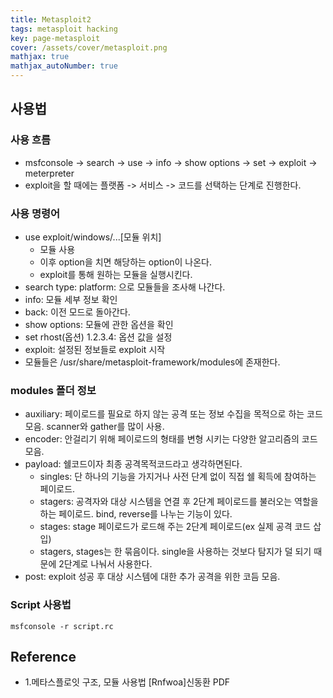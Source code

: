 ```yaml
---
title: Metasploit2
tags: metasploit hacking
key: page-metasploit
cover: /assets/cover/metasploit.png
mathjax: true
mathjax_autoNumber: true
---
```


## 사용법

### 사용 흐름
* msfconsole -> search -> use -> info -> show options -> set -> exploit -> meterpreter
* exploit을 할 때에는 플랫폼 -> 서비스 -> 코드를 선택하는 단계로 진행한다.

### 사용 명령어
* use exploit/windows/...[모듈 위치]
    * 모듈 사용
    * 이후 option을 치면 해당하는 option이 나온다.
    * exploit를 통해 원하는 모듈을 실행시킨다.
* search type: platform: 으로 모듈들을 조사해 나간다.
* info: 모듈 세부 정보 확인
* back: 이전 모드로 돌아간다.
* show options: 모듈에 관한 옵션을 확인
* set rhost(옵션) 1.2.3.4: 옵션 값을 설정
* exploit: 설정된 정보들로 exploit 시작 
* 모듈들은 /usr/share/metasploit-framework/modules에 존재한다.

### modules 폴더 정보
* auxiliary: 페이로드를 필요로 하지 않는 공격 또는 정보 수집을 목적으로 하는 코드 모음. scanner와 gather를 많이 사용.
* encoder: 안걸리기 위해 페이로드의 형태를 변형 시키는 다양한 알고리즘의 코드 모음.
* payload: 쉘코드이자 최종 공격목적코드라고 생각하면된다.
    * singles: 단 하나의 기능을 가지거나 사전 단계 없이 직접 쉘 획득에 참여하는 페이로드.
    * stagers: 공격자와 대상 시스템을 연결 후 2단계 페이로드를 불러오는 역할을 하는 페이로드. bind, reverse를 나누는 기능이 있다.
    * stages: stage 페이로드가 로드해 주는 2단계 페이로드(ex 실제 공격 코드 삽입)
    * stagers, stages는 한 묶음이다. single을 사용하는 것보다 탐지가 덜 되기 때문에 2단계로 나눠서 사용한다.
* post: exploit 성공 후 대상 시스템에 대한 추가 공격을 위한 코듬 모음.

### Script 사용법
```msfconsole -r script.rc```

## Reference

* 1.메타스플로잇 구조, 모듈 사용법 \[Rnfwoa\]신동환 PDF
